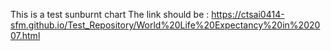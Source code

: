 This is a test sunburnt chart
The link should be : https://ctsai0414-sfm.github.io/Test_Repository/World%20Life%20Expectancy%20in%202007.html
